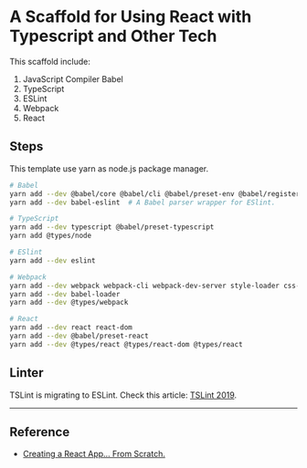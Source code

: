 # A Scaffold for Using React with Typescript and Other Tech

This scaffold include:

1. JavaScript Compiler Babel
2. TypeScript
3. ESLint
4. Webpack
5. React

## Steps

This template use yarn as node.js package manager.

```sh
# Babel
yarn add --dev @babel/core @babel/cli @babel/preset-env @babel/register
yarn add --dev babel-eslint  # A Babel parser wrapper for ESlint.

# TypeScript
yarn add --dev typescript @babel/preset-typescript
yarn add @types/node

# ESlint
yarn add --dev eslint

# Webpack
yarn add --dev webpack webpack-cli webpack-dev-server style-loader css-loader
yarn add --dev babel-loader
yarn add --dev @types/webpack

# React
yarn add --dev react react-dom
yarn add --dev @babel/preset-react
yarn add --dev @types/react @types/react-dom @types/react
```

## Linter

TSLint is migrating to ESLint. Check this article: [TSLint 2019](https://medium.com/palantir/tslint-in-2019-1a144c2317a9).

---

## Reference

- [Creating a React App… From Scratch.](https://blog.usejournal.com/creating-a-react-app-from-scratch-f3c693b84658)
